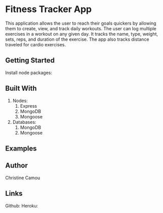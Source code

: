 # Fitness Tracker App
This application allows the user to reach their goals quickers by allowing them to create, view, and track daily workouts. The user can log multiple exercises in a workout on any given day. It tracks the name, type, weight, sets, reps, and duration of the exercise. The app also tracks distance traveled for cardio exercises. 

## Getting Started 
Install node packages: 


## Built With 
1. Nodes:
    1. Express
    2. MongoDB 
    3. Mongoose 
2. Databases: 
    1. MongoDB 
    2. Mongoose

## Examples 

## Author
Christine Camou

## Links 
Github: 
Heroku: 